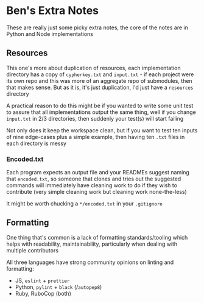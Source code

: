 # Ben's Extra Notes

These are really just some picky extra notes, the core of the notes are in Python and Node implementations

## Resources

This one's more about duplication of resources, each implementation directory has a copy of `cypherkey.txt` and `input.txt` - if each project were its own repo and this was more of an aggregate repo of submodules, then that makes sense. But as it is, it's just duplication, I'd just have a `resources` directory

A practical reason to do this might be if you wanted to write some unit test to assure that all implementations output the same thing, well if you change `input.txt` in 2/3 directories, then suddenly your test(s) will start failing

Not only does it keep the workspace clean, but if you want to test ten inputs of nine edge-cases plus a simple example, then having ten `.txt` files in each directory is messy 

### Encoded.txt

Each program expects an output file and your READMEs suggest naming that `encoded.txt`, so someone that clones and tries out the suggested commands will immediately have cleaning work to do if they wish to contribute (very simple cleaning work but cleaning work none-the-less)

It might be worth chucking a `*/encoded.txt` in your `.gitignore`

## Formatting

One thing that's common is a lack of formatting standards/tooling which helps with readability, maintainability, particularly when dealing with multiple contributors

All three languages have strong community opinions on linting and formatting:

- JS, `eslint` + `prettier`
- Python, `pylint` + `black` (/`autopep8`)
- Ruby, RuboCop (both)
